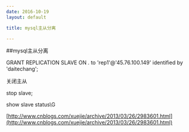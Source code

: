 ```yaml
---
date: 2016-10-19
layout: default

title: mysql主从分离

---
```


##mysql主从分离

GRANT REPLICATION SLAVE ON *.* to 'rep1'@'45.76.100.149' identified by 'daitechang';

关闭主从

stop slave;

show slave status\G
	 
[http://www.cnblogs.com/xuejie/archive/2013/03/26/2983601.html](http://www.cnblogs.com/xuejie/archive/2013/03/26/2983601.html)






    



